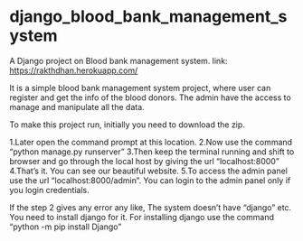 # django_blood_bank_management_system
A Django project on Blood bank management system.
link: https://rakthdhan.herokuapp.com/

It is a simple blood bank management system project, where user can register and get the info of the blood donors. 
The admin have the access to manage and manipulate all the data.


To make this project run, initially you need to download the zip.


1.Later open the command prompt at this location. 
2.Now use the command “python manage.py runserver” 
3.Then keep the terminal running and shift to browser and go through the local host by giving the url “localhost:8000” 
4.That’s it. You can see our beautiful website. 
5.To access the admin panel use the url “localhost:8000/admin”. You can login to the admin panel only if you login credentials.


If the step 2 gives any error any like, The system doesn’t have “django” etc. You need to install django for it. 
For installing django use the command “python -m pip install Django”
